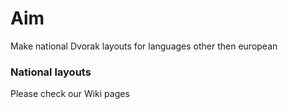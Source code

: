 
# Aim

Make national Dvorak layouts for languages other then european

### National layouts 

Please check our Wiki pages

